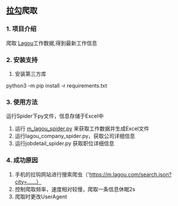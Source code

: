 ##  [拉勾](http://www.lagou.com/)爬取


### 1. 项目介绍

爬取 [Lagou](www.lagou.com)工作数据,得到最新工作信息 


### 2. 安装支持
1. 安装第三方库

python3 -m pip install -r requirements.txt


### 3. 使用方法
运行Spider下py文件，信息存储于Excel中
1. 运行 [m_lagou_spider.py](spider/m_lagou_spider.py) 来获取工作数据并生成Excel文件
2. 运行lagou_company_spider.py，获取公司详细信息
3. 运行jobdetail_spider.py 获取职位详细信息

### 4. 成功原因
1. 手机的拉钩网站进行搜索爬虫（'https://m.lagou.com/search.json?city=……）
2. 控制爬取频率，速度相对较慢，爬取一条信息休眠2s
3. 爬取时更改UserAgent


